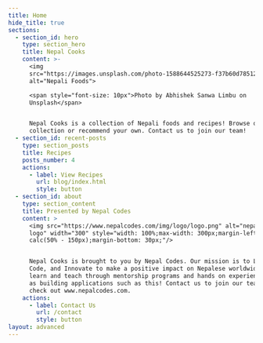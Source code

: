 ```yaml
---
title: Home
hide_title: true
sections:
  - section_id: hero
    type: section_hero
    title: Nepal Cooks
    content: >-
      <img
      src="https://images.unsplash.com/photo-1588644525273-f37b60d78512?ixid=MXwxMjA3fDB8MHxwaG90by1wYWdlfHx8fGVufDB8fHw%3D&ixlib=rb-1.2.1&auto=format&fit=crop&w=1950&q=80"
      alt="Nepali Foods">

      <span style="font-size: 10px">Photo by Abhishek Sanwa Limbu on
      Unsplash</span>


      Nepal Cooks is a collection of Nepali foods and recipes! Browse our
      collection or recommend your own. Contact us to join our team!
  - section_id: recent-posts
    type: section_posts
    title: Recipes
    posts_number: 4
    actions:
      - label: View Recipes
        url: blog/index.html
        style: button
  - section_id: about
    type: section_content
    title: Presented by Nepal Codes
    content: >
      <img src="https://www.nepalcodes.com/img/logo/logo.png" alt="nepal codes
      logo" width="300" style="width: 100%;max-width: 300px;margin-left:
      calc(50% - 150px);margin-bottom: 30px;"/>


      Nepal Cooks is brought to you by Nepal Codes. Our mission is to Learn,
      Code, and Innovate to make a positive impact on Nepalese worldwide. We
      learn and teach through mentorship programs and hands on experience such
      as building applications such as this! Contact us to join our team or
      check out www.nepalcodes.com.
    actions:
      - label: Contact Us
        url: /contact
        style: button
layout: advanced
---
```

